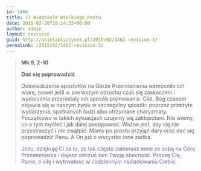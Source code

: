 ```yaml
---
id: 1466
title: II Niedziela Wielkiego Postu
date: 2015-02-26T19:14:32+00:00
author: admin
layout: revision
guid: http://anielaolsztynek.pl/2015/02/1462-revision-3/
permalink: /2015/02/1462-revision-3/
---
```

> **Mk 9, 2-10**
> 
> **Dać się poprowadzić**
> 
> Doświadczenie apostołów na Górze Przemienienia wzmocniło ich wiarę, nawet jeśli w pierwszym odruchu czuli się zaskoczeni i wydarzenia przerastały ich sposób pojmowania. Cóż, Bóg czasem objawia się w naszym życiu w szczególny sposób: poprzez przeżyte wydarzenia, spotkanych ludzi albo otrzymane charyzmaty. Początkowo w takich sytuacjach czujemy się zakłopotani. Nie wiemy, co o tym myśleć i jak dalej postępować. Ważne jest, aby się nie przestraszyć i nie zwątpić. Mamy po prostu przyjąć dary oraz dać się poprowadzić Panu. A On już o wszystko inne zadba.
> 
> <span style="color: #666699;">Jezu, dziękuję Ci za to, że tak często zabierasz mnie ze sobą na Górę Przemienienia i dajesz odczuć tam Twoją obecność. Proszę Cię, Panie, o siłę i wytrwałość w codziennym naśladowaniu Ciebie.</span>